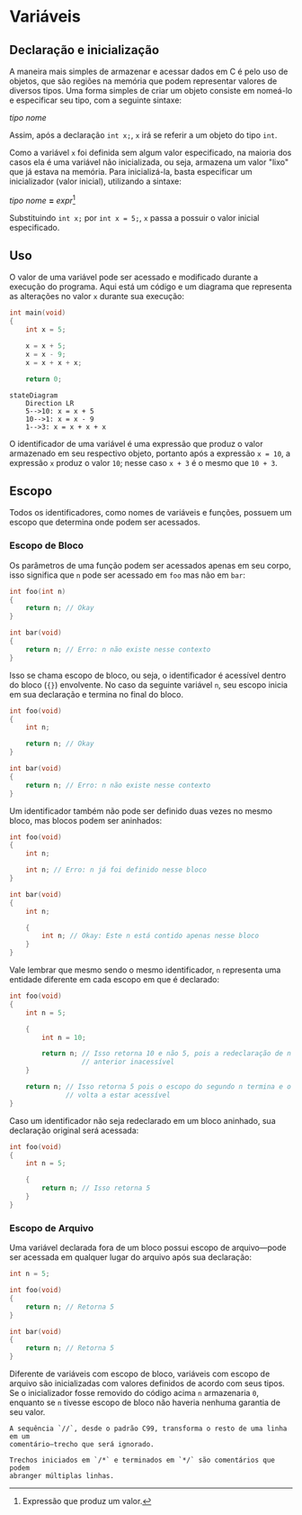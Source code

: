 # Variáveis

## Declaração e inicialização

A maneira mais simples de armazenar e acessar dados em C é pelo uso de objetos,
que são regiões na memória que podem representar valores de diversos tipos. Uma
forma simples de criar um objeto consiste em nomeá-lo e especificar seu tipo,
com a seguinte sintaxe:

<div class="syntax">

_tipo_ _nome_

</div>

Assim, após a declaração `int x;`, `x` irá se referir a um objeto do tipo `int`.

Como a variável `x` foi definida sem algum valor especificado, na maioria dos
casos ela é uma variável não inicializada, ou seja, armazena um valor "lixo" que
já estava na memória. Para inicializá-la, basta especificar um inicializador
(valor inicial), utilizando a sintaxe:

<div class="syntax">

_tipo_ _nome_ **=** _expr_[^expr]

</div>

[^expr]: Expressão que produz um valor.

Substituindo `int x;` por `int x = 5;`, `x` passa a possuir o valor inicial
especificado.

## Uso

O valor de uma variável pode ser acessado e modificado durante a execução do
programa. Aqui está um código e um diagrama que representa as alterações no
valor `x` durante sua execução:

```c
int main(void)
{
    int x = 5;

    x = x + 5;
    x = x - 9;
    x = x + x + x;

    return 0;
```

```mermaid
stateDiagram
    Direction LR
    5-->10: x = x + 5
    10-->1: x = x - 9
    1-->3: x = x + x + x
```

O identificador de uma variável é uma expressão que produz o valor armazenado em
seu respectivo objeto, portanto após a expressão `x = 10`, a expressão `x`
produz o valor `10`; nesse caso `x + 3` é o mesmo que `10 + 3`.

## Escopo

Todos os identificadores, como nomes de variáveis e funções, possuem um escopo
que determina onde podem ser acessados.

### Escopo de Bloco

Os parâmetros de uma função podem ser acessados apenas em seu corpo, isso
significa que `n` pode ser acessado em `foo` mas não em `bar`:

```c
int foo(int n)
{
    return n; // Okay
}

int bar(void)
{
    return n; // Erro: n não existe nesse contexto
}
```

Isso se chama escopo de bloco, ou seja, o identificador é acessível dentro do
bloco (`{}`) envolvente. No caso da seguinte variável `n`, seu escopo inicia em
sua declaração e termina no final do bloco.

```c
int foo(void)
{
    int n;

    return n; // Okay
}

int bar(void)
{
    return n; // Erro: n não existe nesse contexto
}
```

Um identificador também não pode ser definido duas vezes no mesmo bloco, mas
blocos podem ser aninhados:

```c
int foo(void)
{
    int n;

    int n; // Erro: n já foi definido nesse bloco
}

int bar(void)
{
    int n;

    {
        int n; // Okay: Este n está contido apenas nesse bloco
    }
}
```

Vale lembrar que mesmo sendo o mesmo identificador, `n` representa uma entidade
diferente em cada escopo em que é declarado:

```c
int foo(void)
{
    int n = 5;

    {
        int n = 10;

        return n; // Isso retorna 10 e não 5, pois a redeclaração de n torna o n
                  // anterior inacessível
    }

    return n; // Isso retorna 5 pois o escopo do segundo n termina e o primeiro
              // volta a estar acessível
}
```

Caso um identificador não seja redeclarado em um bloco aninhado, sua declaração
original será acessada:

```c
int foo(void)
{
    int n = 5;

    {
        return n; // Isso retorna 5
    }
}
```

### Escopo de Arquivo

Uma variável declarada fora de um bloco possui escopo de arquivo—pode ser
acessada em qualquer lugar do arquivo após sua declaração:

```c
int n = 5;

int foo(void)
{
    return n; // Retorna 5
}

int bar(void)
{
    return n; // Retorna 5
}
```

Diferente de variáveis com escopo de bloco, variáveis com escopo de arquivo são
inicializadas com valores definidos de acordo com seus tipos. Se o inicializador
fosse removido do código acima `n` armazenaria `0`, enquanto se `n` tivesse
escopo de bloco não haveria nenhuma garantia de seu valor.

```admonish info "Comentários"
A sequência `//`, desde o padrão C99, transforma o resto de uma linha em um
comentário—trecho que será ignorado.

Trechos iniciados em `/*` e terminados em `*/` são comentários que podem
abranger múltiplas linhas.
```
